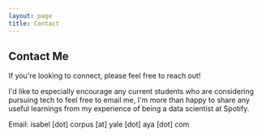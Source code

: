 ```yaml
---
layout: page
title: Contact
---
```


## Contact Me 

If you're looking to connect, please feel free to reach out!

I'd like to especially encourage any current students who are considering pursuing tech to feel free to email me, I'm more than happy to share any useful learnings from my experience of being a data scientist at Spotify. 

Email: isabel [dot] corpus [at] yale [dot] aya [dot] com
